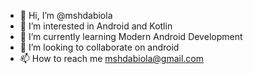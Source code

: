 - 👋 Hi, I’m @mshdabiola
- 👀 I’m interested in Android and Kotlin 
- 🌱 I’m currently learning Modern Android Development 
- 💞️ I’m looking to collaborate on android 
- 📫 How to reach me mshdabiola@gmail.com

<!---
mshdabiola/mshdabiola is a ✨ special ✨ repository because its `README.md` (this file) appears on your GitHub profile.
You can click the Preview link to take a look at your changes.
--->
